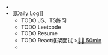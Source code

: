 -
- [[Daily Log]]
	- TODO JS、TS练习
	- TODO Leetcode
	- TODO Resume
	- TODO React框架面试 >[🍅🍅 50min](#agenda-pomo://?t=f-1692239024018-1500%2Cf-1692248239407-1500)
	-
